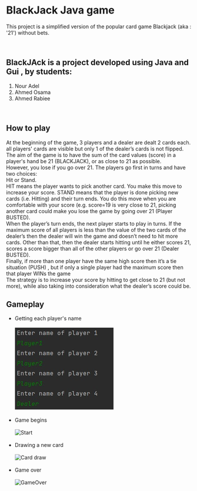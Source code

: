 # BlackJack Java game

 This project is a simplified version of the popular card game Blackjack (aka : '21') without bets.
 
<br>

## BlackJAck is a  project developed using Java and Gui , by students:
1. Nour Adel
2. Ahmed Osama
3. Ahmed Rabiee

<br>


## How to play
 At the beginning of the game, 3 players and a dealer are dealt 2 cards each.  <br>
all players' cards are visible but only 1 of the dealer’s cards is not flipped. <br>
The aim of the game is to have the sum of the card values (score) in a player's hand be 21 (BLACKJACK), or as close to 21 as possible.  <br>
However, you lose if you go over 21. The players go first in turns and have two choices:  <br>
Hit or Stand. <br>
HIT means the player wants to pick another card. You make this move to increase your score. STAND means that the player is done picking
new cards (i.e. Hitting) and their turn ends. You do this move when you are comfortable with your score
(e.g. score=19 is very close to 21, picking another card could make you lose the game by going over 21
(Player BUSTED). <br>
When the player’s turn ends, the next player starts to play in turns. If the maximum score of all players is
less than the value of the two cards of the dealer’s then the dealer will win the game and doesn’t need to
hit more cards. Other than that, then the dealer starts hitting until he either scores 21, scores a score bigger
than all of the other players or go over 21 (Dealer BUSTED). <br>
Finally, if more than one player have the same high score then it’s a tie situation (PUSH) , but if only a
single player had the maximum score then that player WINs the game <br>
The strategy is to increase your score by hitting to get close to 21 (but not more), while also taking into
consideration what the dealer’s score could be.

## Gameplay

- Getting each player's name <br> <br> ![Names input](https://github.com/nour3adel/BlackJack/blob/main/screenshots/names.jpg?raw=true "Names input") <br> <br> 
- Game begins <br> <br> ![Start](https://github.com/nour3adel/BlackJack/blob/main/screenshots/2.jpg"Start") <br> <br> 
- Drawing a new card <br> <br> ![Card draw](https://github.com/Mohamed-Samy26/BlackJack-Java-game/blob/main/screenshots/3.jpg "Card draw") <br> <br> 
- Game over <br> <br> ![GameOver](https://github.com/Mohamed-Samy26/BlackJack-Java-game/blob/main/screenshots/4.jpg "GameOver")






